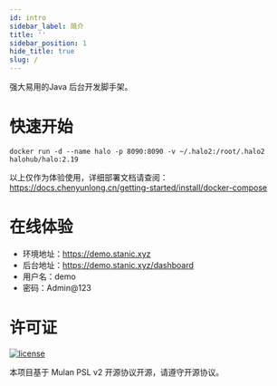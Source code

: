 ```yaml
---
id: intro
sidebar_label: 简介
title: ''
sidebar_position: 1
hide_title: true
slug: /
---
```


强大易用的Java 后台开发脚手架。

# 快速开始

```shell
docker run -d --name halo -p 8090:8090 -v ~/.halo2:/root/.halo2 halohub/halo:2.19
```

以上仅作为体验使用，详细部署文档请查阅：https://docs.chenyunlong.cn/getting-started/install/docker-compose

# 在线体验

- 环境地址：https://demo.stanic.xyz
- 后台地址：https://demo.stanic.xyz/dashboard
- 用户名：demo
- 密码：Admin@123

# 许可证

[![license](https://img.shields.io/badge/licence-MuLan%20PSL%20V2.0-orange?style=flat-square)](https://github.com/stanic-xyz/qing/blob/main/LICENSE.txt)

本项目基于 Mulan PSL v2 开源协议开源，请遵守开源协议。
